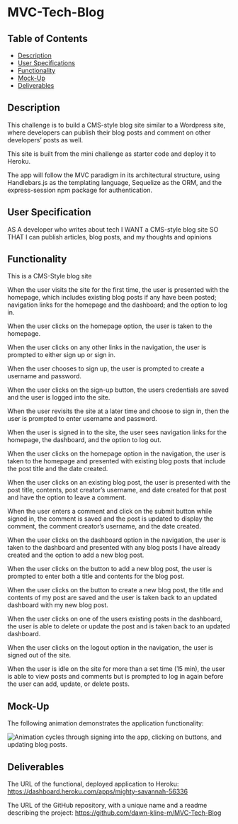# MVC-Tech-Blog

## Table of Contents
- [Description](#description)
- [User Specifications](#user-specifications)
- [Functionality](#functionality)
- [Mock-Up](#mock-up)
- [Deliverables](#deliverables)

## Description


This challenge is to build a CMS-style blog site similar to a Wordpress site, where developers can publish their blog posts and comment on other developers’ posts as well. 

This site is built from the mini challenge as starter code and deploy it to Heroku. 

The app will follow the MVC paradigm in its architectural structure, using Handlebars.js as the templating language, Sequelize as the ORM, and the express-session npm package for authentication.

## User Specification

AS A developer who writes about tech
I WANT a CMS-style blog site
SO THAT I can publish articles, blog posts, and my thoughts and opinions

## Functionality

This is a CMS-Style blog site

When the user visits the site for the first time, the user is presented with the homepage, which includes existing blog posts if any have been posted; navigation links for the homepage and the dashboard; and the option to log in.

When the user clicks on the homepage option, the user is taken to the homepage.

When the user clicks on any other links in the navigation, the user is prompted to either sign up or sign in.

When the user chooses to sign up, the user is prompted to create a username and password.

When the user clicks on the sign-up button, the users  credentials are saved and the user is logged into the site.

When the user revisits the site at a later time and choose to sign in, then the user is prompted to enter username and password.

When the user is signed  in to the site, the user sees navigation links for the homepage, the dashboard, and the option to log out.

When the user clicks on the homepage option in the navigation, the user is taken  to the homepage and presented with existing blog posts that include the post title and the date created.

When the user clicks on an existing blog post, the user is  presented with the post title, contents, post creator’s username, and date created for that post and have the option to leave a comment.

When the user enters a comment and click on the submit button while signed in, the comment is saved and the post is updated to display the comment, the comment creator’s username, and the date created.

When the user clicks on the dashboard option in the navigation, the user is taken to the dashboard and presented with any blog posts I have already created and the option to add a new blog post.

When the user clicks on the button to add a new blog post, the user is prompted to enter both a title and contents for the blog post.

When the user clicks on the button to create a new blog post, the title and contents of my post are saved and the user is taken back to an updated dashboard with my new blog post.

When the user clicks on one of the users existing posts in the dashboard, the user is able to delete or update the post and is taken back to an updated dashboard.

When the user clicks on the logout option in the navigation, the user is signed out of the site.

When the  user is idle on the site for more than a set time (15 min), the user is able to view posts and comments but is prompted to log in again before the user can add, update, or delete posts.

## Mock-Up

The following animation demonstrates the application functionality:

![Animation cycles through signing into the app, clicking on buttons, and updating blog posts.](./Assets/14-mvc-homework-demo-01.gif) 

## Deliverables

The URL of the functional, deployed application to Heroku: https://dashboard.heroku.com/apps/mighty-savannah-56336

The URL of the GitHub repository, with a unique name and a readme describing the project: https://github.com/dawn-kline-m/MVC-Tech-Blog
